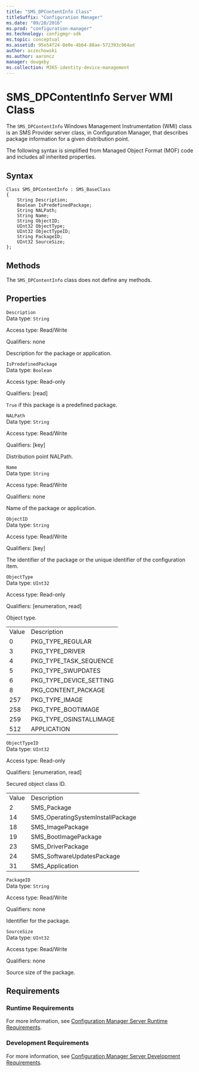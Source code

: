 ```yaml
---
title: "SMS_DPContentInfo Class"
titleSuffix: "Configuration Manager"
ms.date: "09/20/2016"
ms.prod: "configuration-manager"
ms.technology: configmgr-sdk
ms.topic: conceptual
ms.assetid: 95e54f24-0e0e-4b64-88ae-572393c964ad
author: aczechowski
ms.author: aaroncz
manager: dougeby
ms.collection: M365-identity-device-management
---
```

# SMS_DPContentInfo Server WMI Class
The `SMS_DPContentInfo` Windows Management Instrumentation (WMI) class is an SMS Provider server class, in Configuration Manager, that describes package information for a given distribution point.  

 The following syntax is simplified from Managed Object Format (MOF) code and includes all inherited properties.  

## Syntax  

```  
Class SMS_DPContentInfo : SMS_BaseClass  
{  
    String Description;  
    Boolean IsPredefinedPackage;  
    String NALPath;  
    String Name;  
    String ObjectID;  
    UInt32 ObjectType;  
    UInt32 ObjectTypeID;  
    String PackageID;  
    UInt32 SourceSize;  
};  
```  

## Methods  
 The `SMS_DPContentInfo` class does not define any methods.  

## Properties  
 `Description`  
 Data type: `String`  

 Access type: Read/Write  

 Qualifiers: none  

 Description for the package or application.  

 `IsPredefinedPackage`  
 Data type: `Boolean`  

 Access type: Read-only  

 Qualifiers: [read]  

 `True` if this package is a predefined package.  

 `NALPath`  
 Data type: `String`  

 Access type: Read/Write  

 Qualifiers: [key]  

 Distribution point NALPath.  

 `Name`  
 Data type: `String`  

 Access type: Read/Write  

 Qualifiers: none  

 Name of the package or application.  

 `ObjectID`  
 Data type: `String`  

 Access type: Read/Write  

 Qualifiers: [key]  

 The identifier of the package or the unique identifier of the configuration item.  

 `ObjectType`  
 Data type: `UInt32`  

 Access type: Read-only  

 Qualifiers: [enumeration, read]  

 Object type.  

|||  
|-|-|  
|Value|Description|  
|0|PKG_TYPE_REGULAR|  
|3|PKG_TYPE_DRIVER|  
|4|PKG_TYPE_TASK_SEQUENCE|  
|5|PKG_TYPE_SWUPDATES|  
|6|PKG_TYPE_DEVICE_SETTING|  
|8|PKG_CONTENT_PACKAGE|  
|257|PKG_TYPE_IMAGE|  
|258|PKG_TYPE_BOOTIMAGE|  
|259|PKG_TYPE_OSINSTALLIMAGE|  
|512|APPLICATION|  

 `ObjectTypeID`  
 Data type: `UInt32`  

 Access type: Read-only  

 Qualifiers: [enumeration, read]  

 Secured object class ID.  

|||  
|-|-|  
|Value|Description|  
|2|SMS_Package|  
|14|SMS_OperatingSystemInstallPackage|  
|18|SMS_ImagePackage|  
|19|SMS_BootImagePackage|  
|23|SMS_DriverPackage|  
|24|SMS_SoftwareUpdatesPackage|  
|31|SMS_Application|  

 `PackageID`  
 Data type: `String`  

 Access type: Read/Write  

 Qualifiers: none  

 Identifier for the package.  

 `SourceSize`  
 Data type: `UInt32`  

 Access type: Read/Write  

 Qualifiers: none  

 Source size of the package.  

## Requirements  

### Runtime Requirements  
 For more information, see [Configuration Manager Server Runtime Requirements](../../../../../develop/core/reqs/server-runtime-requirements.md).  

### Development Requirements  
 For more information, see [Configuration Manager Server Development Requirements](../../../../../develop/core/reqs/server-development-requirements.md).  

